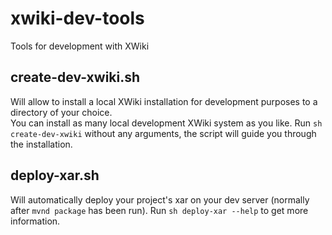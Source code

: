 # xwiki-dev-tools
Tools for development with XWiki

## create-dev-xwiki.sh

Will allow to install a local XWiki installation for development purposes to a directory of your
choice.<br>
You can install as many local development XWiki system as you like.
Run `sh create-dev-xwiki` without any arguments, the script will guide you through the
installation.

## deploy-xar.sh

Will automatically deploy your project's xar on your dev server (normally after `mvnd package`
has been run).
Run `sh deploy-xar --help` to get more information.

